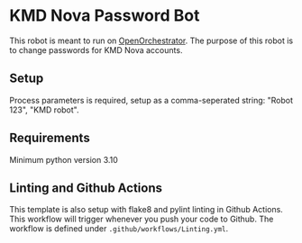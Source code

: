 # KMD Nova Password Bot

This robot is meant to run on [OpenOrchestrator](https://github.com/itk-dev-rpa/OpenOrchestrator).
The purpose of this robot is to change passwords for KMD Nova accounts.

## Setup

Process parameters is required, setup as a comma-seperated string:
"Robot 123", "KMD robot".

## Requirements

Minimum python version 3.10

## Linting and Github Actions

This template is also setup with flake8 and pylint linting in Github Actions.
This workflow will trigger whenever you push your code to Github.
The workflow is defined under `.github/workflows/Linting.yml`.

